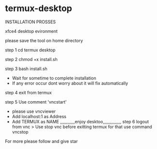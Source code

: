 # termux-desktop
INSTALLATION PROSSES

xfce4 desktop evironment

please save the tool on home directory

step 1
cd termux desktop

step 2
chmod +x install.sh

step 3
bash install.sh
* Wait for sometime to complete installation
* If any error occur dont worry about it will
  fix automatically

step 4
exit from termux 

step 5
Use comment 'vncstart'

* please use vncviewer   
* Add localhost:1 as Address
* Add TERMUX as NAME
 ,,,,,,,,,,,,enjoy desktoo,,,,,,,,,,,,,,,
step 6 logout from vnc >
Use stop vnc before exitting termux
for that use command vncstop

For more please follow and give star

